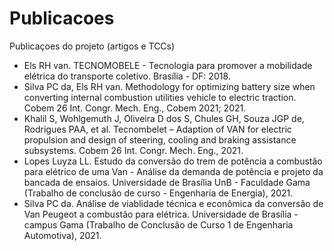# Publicacoes
Publicaçoes do projeto (artigos e TCCs)
* Els RH van. TECNOMOBELE - Tecnologia para promover a mobilidade elétrica do transporte coletivo. Brasília - DF: 2018.
* Silva PC da, Els RH van. Methodology for optimizing battery size when converting internal combustion utilities vehicle to electric traction. Cobem 26 Int. Congr. Mech. Eng., Cobem 2021; 2021.
* Khalil S, Wohlgemuth J, Oliveira D dos S, Chules GH, Souza JGP de, Rodrigues PAA, et al. Tecnombelet – Adaption of VAN for electric propulsion and design of steering, cooling and braking assistance subsystems. Cobem 26 Int. Congr. Mech. Eng., 2021.
* Lopes Luyza LL. Estudo da conversão do trem de potência a combustão para elétrico de uma Van - Análise da demanda de potência e projeto da bancada de ensaios. Universidade de Brasília UnB - Faculdade Gama (Trabalho de conclusão de curso - Engenharia de Energia), 2021.
* Silva PC da. Análise de viablidade técnica e econômica da conversão de Van Peugeot a combustão para elétrica. Universidade de Brasília - campus Gama (Trabalho de Conclusão de Curso 1 de Engenharia Automotiva), 2021.
